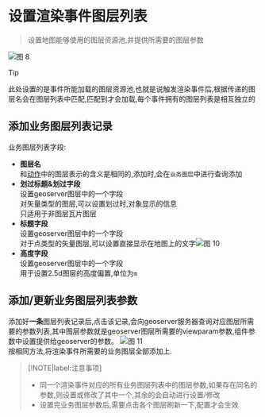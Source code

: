 
# 设置渲染事件图层列表  

>设置地图能够使用的图层资源池,并提供所需要的图层参数

![图 8](https://s2.loli.net/2022/05/26/HZEGWeF8osNIqRY.png)  

>[!TIP]
>此处设置的是事件所能加载的图层资源池,也就是说触发渲染事件后,根据传递的图层名会在图层列表中匹配,匹配到才会加载,每个事件拥有的图层列表是相互独立的

## 添加业务图层列表记录  <!-- {docsify-ignore} -->

业务图层列表字段:

* **图层名**  
  和[动作](#添加渲染事件动作)中的图层表示的含义是相同的,添加时,会在`业务图层`中进行查询添加  
* **划过标题&划过字段**  
  设置geoserver图层中的一个字段  
  对矢量类型的图层,可以设置划过时,对象显示的信息  
  只适用于非图层瓦片图层  
* **标题字段**  
  设置geoserver图层中的一个字段  
  对于点类型的矢量图层,可以设置直接显示在地图上的文字![图 10](https://s2.loli.net/2022/05/26/AUj946BcRpgqa7b.png '光柱图层显示的文字')  
* **高度字段**  
  设置geoserver图层中的一个字段  
  用于设置2.5d图层的高度偏置,单位为`m`

## 添加/更新业务图层列表参数 <!-- {docsify-ignore} -->

添加好**一条**图层列表记录后,点击该记录,会向geoserver服务器查询对应图层所需要的参数列表,其中图层参数就是geoserver图层所需要的viewparam参数,组件参数中设置提供给geoserver的参数。
![图 11](https://s2.loli.net/2022/05/26/QKBfbc7r5msiuSM.png)  
按相同方法,将渲染事件所需要的业务图层全部添加上.  

>[!NOTE|label:注意事项]
>* 同一个渲染事件对应的所有业务图层列表中的图层参数,如果存在同名的参数,则设置或修改了其中一个,其余的会自动进行设置/修改  
>* 设置完业务图层参数后,需要点击各个图层刷新一下,配置才会生效  
